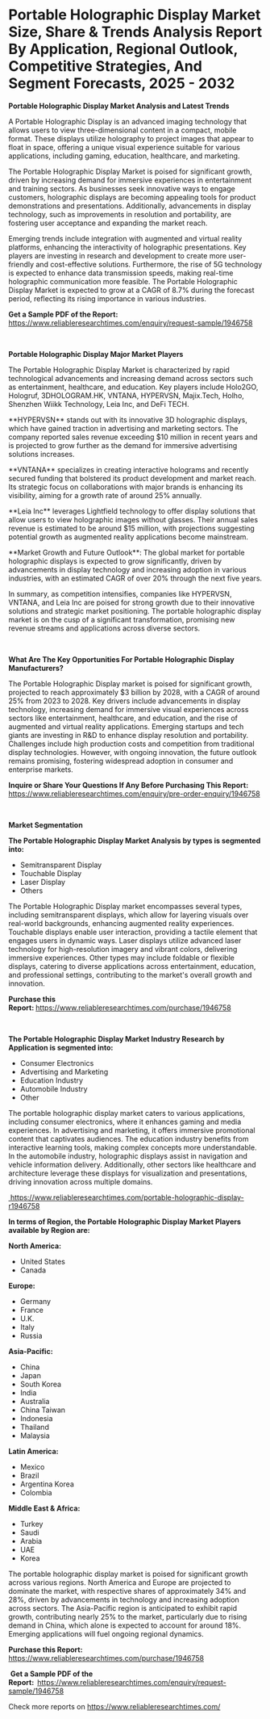 <p><h1>Portable Holographic Display Market Size, Share & Trends Analysis Report By Application, Regional Outlook, Competitive Strategies, And Segment Forecasts, 2025 - 2032</h1></p><p><strong>Portable Holographic Display Market Analysis and Latest Trends</strong></p>
<p><p>A Portable Holographic Display is an advanced imaging technology that allows users to view three-dimensional content in a compact, mobile format. These displays utilize holography to project images that appear to float in space, offering a unique visual experience suitable for various applications, including gaming, education, healthcare, and marketing.</p><p>The Portable Holographic Display Market is poised for significant growth, driven by increasing demand for immersive experiences in entertainment and training sectors. As businesses seek innovative ways to engage customers, holographic displays are becoming appealing tools for product demonstrations and presentations. Additionally, advancements in display technology, such as improvements in resolution and portability, are fostering user acceptance and expanding the market reach.</p><p>Emerging trends include integration with augmented and virtual reality platforms, enhancing the interactivity of holographic presentations. Key players are investing in research and development to create more user-friendly and cost-effective solutions. Furthermore, the rise of 5G technology is expected to enhance data transmission speeds, making real-time holographic communication more feasible. The Portable Holographic Display Market is expected to grow at a CAGR of 8.7% during the forecast period, reflecting its rising importance in various industries.</p></p>
<p><strong>Get a Sample PDF of the Report:&nbsp;</strong> <a href="https://www.reliableresearchtimes.com/enquiry/request-sample/1946758?utm_campaign=2381&utm_medium=2&utm_source=Github&utm_content=ia&utm_term=10022025&utm_id=portable-holographic-display">https://www.reliableresearchtimes.com/enquiry/request-sample/1946758</a></p>
<p>&nbsp;</p>
<p><strong>Portable Holographic Display Major Market Players</strong></p>
<p><p>The Portable Holographic Display Market is characterized by rapid technological advancements and increasing demand across sectors such as entertainment, healthcare, and education. Key players include Holo2GO, Hologruf, 3DHOLOGRAM.HK, VNTANA, HYPERVSN, Majix.Tech, Holho, Shenzhen Wiikk Technology, Leia Inc, and DeFi TECH.</p><p>**HYPERVSN** stands out with its innovative 3D holographic displays, which have gained traction in advertising and marketing sectors. The company reported sales revenue exceeding $10 million in recent years and is projected to grow further as the demand for immersive advertising solutions increases.</p><p>**VNTANA** specializes in creating interactive holograms and recently secured funding that bolstered its product development and market reach. Its strategic focus on collaborations with major brands is enhancing its visibility, aiming for a growth rate of around 25% annually.</p><p>**Leia Inc** leverages Lightfield technology to offer display solutions that allow users to view holographic images without glasses. Their annual sales revenue is estimated to be around $15 million, with projections suggesting potential growth as augmented reality applications become mainstream.</p><p>**Market Growth and Future Outlook**: The global market for portable holographic displays is expected to grow significantly, driven by advancements in display technology and increasing adoption in various industries, with an estimated CAGR of over 20% through the next five years. </p><p>In summary, as competition intensifies, companies like HYPERVSN, VNTANA, and Leia Inc are poised for strong growth due to their innovative solutions and strategic market positioning. The portable holographic display market is on the cusp of a significant transformation, promising new revenue streams and applications across diverse sectors.</p></p>
<p>&nbsp;</p>
<p><strong>What Are The Key Opportunities For Portable Holographic Display Manufacturers?</strong></p>
<p><p>The Portable Holographic Display market is poised for significant growth, projected to reach approximately $3 billion by 2028, with a CAGR of around 25% from 2023 to 2028. Key drivers include advancements in display technology, increasing demand for immersive visual experiences across sectors like entertainment, healthcare, and education, and the rise of augmented and virtual reality applications. Emerging startups and tech giants are investing in R&D to enhance display resolution and portability. Challenges include high production costs and competition from traditional display technologies. However, with ongoing innovation, the future outlook remains promising, fostering widespread adoption in consumer and enterprise markets.</p></p>
<p><strong>Inquire or Share Your Questions If Any Before Purchasing This Report:</strong> <a href="https://www.reliableresearchtimes.com/enquiry/pre-order-enquiry/1946758?utm_campaign=2381&utm_medium=2&utm_source=Github&utm_content=ia&utm_term=10022025&utm_id=portable-holographic-display">https://www.reliableresearchtimes.com/enquiry/pre-order-enquiry/1946758</a></p>
<p>&nbsp;</p>
<p><strong>Market Segmentation</strong></p>
<p><strong>The Portable Holographic Display Market Analysis by types is segmented into:</strong></p>
<p><ul><li>Semitransparent Display</li><li>Touchable Display</li><li>Laser Display</li><li>Others</li></ul></p>
<p><p>The Portable Holographic Display market encompasses several types, including semitransparent displays, which allow for layering visuals over real-world backgrounds, enhancing augmented reality experiences. Touchable displays enable user interaction, providing a tactile element that engages users in dynamic ways. Laser displays utilize advanced laser technology for high-resolution imagery and vibrant colors, delivering immersive experiences. Other types may include foldable or flexible displays, catering to diverse applications across entertainment, education, and professional settings, contributing to the market's overall growth and innovation.</p></p>
<p><strong>Purchase this Report:&nbsp;</strong><a href="https://www.reliableresearchtimes.com/purchase/1946758?utm_campaign=2381&utm_medium=2&utm_source=Github&utm_content=ia&utm_term=10022025&utm_id=portable-holographic-display">https://www.reliableresearchtimes.com/purchase/1946758</a></p>
<p>&nbsp;</p>
<p><strong>The Portable Holographic Display Market Industry Research by Application is segmented into:</strong></p>
<p><ul><li>Consumer Electronics</li><li>Advertising and Marketing</li><li>Education Industry</li><li>Automobile Industry</li><li>Other</li></ul></p>
<p><p>The portable holographic display market caters to various applications, including consumer electronics, where it enhances gaming and media experiences. In advertising and marketing, it offers immersive promotional content that captivates audiences. The education industry benefits from interactive learning tools, making complex concepts more understandable. In the automobile industry, holographic displays assist in navigation and vehicle information delivery. Additionally, other sectors like healthcare and architecture leverage these displays for visualization and presentations, driving innovation across multiple domains.</p></p>
<p><a href="https://www.reliableresearchtimes.com/portable-holographic-display-r1946758?utm_campaign=2381&utm_medium=2&utm_source=Github&utm_content=ia&utm_term=10022025&utm_id=portable-holographic-display">&nbsp;https://www.reliableresearchtimes.com/portable-holographic-display-r1946758</a></p>
<p><strong>In terms of Region, the Portable Holographic Display Market Players available by Region are:</strong></p>
<p>
    <p> <strong> North America: </strong>
        <ul>
            <li>United States</li>
            <li>Canada</li>
        </ul>
        </p> 
    <p> <strong> Europe: </strong>
        <ul>
            <li>Germany</li>
            <li>France</li>
            <li>U.K.</li>
            <li>Italy</li>
            <li>Russia</li>
        </ul>
        </p> 
    <p> <strong> Asia-Pacific: </strong>
        <ul>
            <li>China</li>
            <li>Japan</li>
            <li>South Korea</li>
            <li>India</li>
            <li>Australia</li>
            <li>China Taiwan</li>
            <li>Indonesia</li>
            <li>Thailand</li>
            <li>Malaysia</li>
        </ul>
        </p> 
    <p> <strong> Latin America: </strong>
        <ul>
            <li>Mexico</li>
            <li>Brazil</li>
            <li>Argentina Korea</li>
            <li>Colombia</li>
        </ul>
        </p> 
    <p> <strong> Middle East & Africa: </strong>
        <ul>
            <li>Turkey</li>
            <li>Saudi</li>
            <li>Arabia</li>
            <li>UAE</li>
            <li>Korea</li>
        </ul>
    </p>
    </p>
<p><p>The portable holographic display market is poised for significant growth across various regions. North America and Europe are projected to dominate the market, with respective shares of approximately 34% and 28%, driven by advancements in technology and increasing adoption across sectors. The Asia-Pacific region is anticipated to exhibit rapid growth, contributing nearly 25% to the market, particularly due to rising demand in China, which alone is expected to account for around 18%. Emerging applications will fuel ongoing regional dynamics.</p></p>
<p><strong>Purchase this Report: </strong><a href="https://www.reliableresearchtimes.com/purchase/1946758?utm_campaign=2381&utm_medium=2&utm_source=Github&utm_content=ia&utm_term=10022025&utm_id=portable-holographic-display">https://www.reliableresearchtimes.com/purchase/1946758</a></p>
<p>&nbsp;<strong>Get a Sample PDF of the Report:&nbsp;&nbsp;</strong><a href="https://www.reliableresearchtimes.com/enquiry/request-sample/1946758?utm_campaign=2381&utm_medium=2&utm_source=Github&utm_content=ia&utm_term=10022025&utm_id=portable-holographic-display">https://www.reliableresearchtimes.com/enquiry/request-sample/1946758</a></p>
<p><strong></strong></p>
<p>Check more reports on <a href="https://www.reliableresearchtimes.com/?utm_campaign=2381&utm_medium=2&utm_source=Github&utm_content=ia&utm_term=10022025&utm_id=portable-holographic-display">https://www.reliableresearchtimes.com/</a></p>